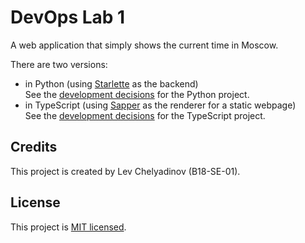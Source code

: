 # DevOps Lab 1

A web application that simply shows the current time in Moscow.

There are two versions:

* in Python (using [Starlette](starlette.io) as the backend)  
  See the [development decisions](./app_python/PYTHON.md) for the Python project.
* in TypeScript (using [Sapper](sapper.svelte.dev) as the renderer for a static webpage)  
  See the [development decisions](app_ts/TYPESCRIPT.md) for the TypeScript project.

## Credits

This project is created by Lev Chelyadinov (B18-SE-01).

## License

This project is [MIT licensed](./LICENSE).

